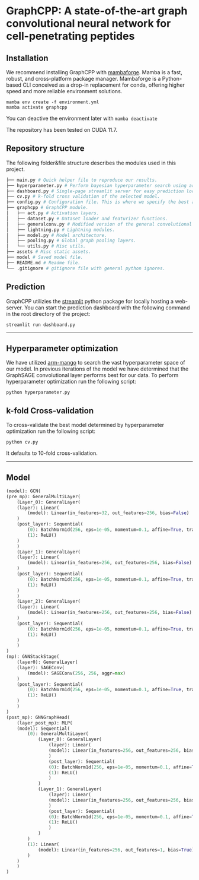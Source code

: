 # GraphCPP: A state-of-the-art graph convolutional neural network for cell-penetrating peptides

## Installation
We recommend installing GraphCPP with [mambaforge](https://mamba.readthedocs.io/en/latest/installation.html). Mamba is a fast, robust, and cross-platform package manager. Mambaforge is a Python-based CLI conceived as a drop-in replacement for conda, offering higher speed and more reliable environment solutions.

```
mamba env create -f environment.yml
mamba activate graphcpp
```
You can deactive the environment later with `mamba deactivate`

The repository has been tested on CUDA 11.7.

## Repository structure
The following folder&file structure describes the modules used in this project.

```bash
├── main.py # Quick helper file to reproduce our results.
├── hyperparameter.py # Perform bayesian hyperparameter search using arm-mango.
├── dashboard.py # Single-page streamlit server for easy prediction locally.
├── cv.py # k-fold cross validation of the selected model.
├── config.py # Configuration file. This is where we specify the best architecture.
├── graphcpp # GraphCPP module.
│   ├── act.py # Activation layers.
│   ├── dataset.py # Dataset loader and featurizer functions.
│   ├── generalconv.py # Modified version of the general convolutional layers from Design Space for Graph Neural Networks https://arxiv.org/abs/2011.08843.
│   ├── lightning.py # Lightning modules.
│   ├── model.py # Model architecture.
│   ├── pooling.py # Global graph pooling layers.
│   └── utils.py # Misc utils.
├── assets # Misc static assets.
├── model # Saved model file.
├── README.md # Readme file.
└── .gitignore # gitignore file with general python ignores.
```

## Prediction
GraphCPP utilizies the [streamlit](https://streamlit.io/) python package for locally hosting a web-server. You can start the prediction dashboard with the following command in the root directory of the project:
```
streamlit run dashboard.py
```
---

## Hyperparameter optimization
We have utilized [arm-mango](https://github.com/ARM-software/mango) to search the vast hyperparameter space of our model. In previous iterations of the model we have determined that the GraphSAGE convolutional layer performs best for our data. To perform hyperparameter optimization run the following script:
```
python hyperparameter.py
```

## k-fold Cross-validation
To cross-validate the best model determined by hyperparameter optimization run the following script:
```
python cv.py
```
It defaults to 10-fold cross-validation.

---

## Model
```python
(model): GCN(
(pre_mp): GeneralMultiLayer(
    (Layer_0): GeneralLayer(
    (layer): Linear(
        (model): Linear(in_features=32, out_features=256, bias=False)
    )
    (post_layer): Sequential(
        (0): BatchNorm1d(256, eps=1e-05, momentum=0.1, affine=True, track_running_stats=True)
        (1): ReLU()
    )
    )
    (Layer_1): GeneralLayer(
    (layer): Linear(
        (model): Linear(in_features=256, out_features=256, bias=False)
    )
    (post_layer): Sequential(
        (0): BatchNorm1d(256, eps=1e-05, momentum=0.1, affine=True, track_running_stats=True)
        (1): ReLU()
    )
    )
    (Layer_2): GeneralLayer(
    (layer): Linear(
        (model): Linear(in_features=256, out_features=256, bias=False)
    )
    (post_layer): Sequential(
        (0): BatchNorm1d(256, eps=1e-05, momentum=0.1, affine=True, track_running_stats=True)
        (1): ReLU()
    )
    )
)
(mp): GNNStackStage(
    (layer0): GeneralLayer(
    (layer): SAGEConv(
        (model): SAGEConv(256, 256, aggr=max)
    )
    (post_layer): Sequential(
        (0): BatchNorm1d(256, eps=1e-05, momentum=0.1, affine=True, track_running_stats=True)
        (1): ReLU()
    )
    )
)
(post_mp): GNNGraphHead(
    (layer_post_mp): MLP(
    (model): Sequential(
        (0): GeneralMultiLayer(
            (Layer_0): GeneralLayer(
                (layer): Linear(
                (model): Linear(in_features=256, out_features=256, bias=False)
                )
                (post_layer): Sequential(
                (0): BatchNorm1d(256, eps=1e-05, momentum=0.1, affine=True, track_running_stats=True)
                (1): ReLU()
                )
            )
            (Layer_1): GeneralLayer(
                (layer): Linear(
                (model): Linear(in_features=256, out_features=256, bias=False)
                )
                (post_layer): Sequential(
                (0): BatchNorm1d(256, eps=1e-05, momentum=0.1, affine=True, track_running_stats=True)
                (1): ReLU()
                )
            )
        )
        (1): Linear(
            (model): Linear(in_features=256, out_features=1, bias=True)
        )
    )
    )
)
```
